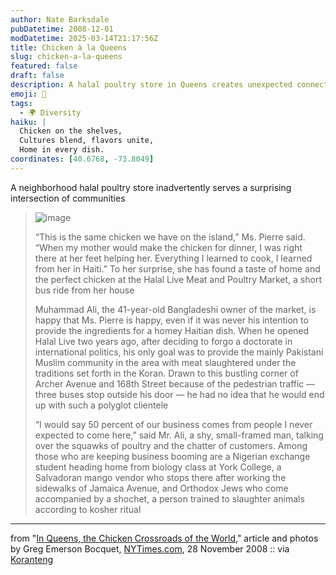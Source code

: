 ```yaml
---
author: Nate Barksdale
pubDatetime: 2008-12-01
modDatetime: 2025-03-14T21:17:56Z
title: Chicken à la Queens
slug: chicken-a-la-queens
featured: false
draft: false
description: A halal poultry store in Queens creates unexpected connections among diverse communities.
emoji: 🐔
tags:
  - 🌍 Diversity
haiku: |
  Chicken on the shelves,  
  Cultures blend, flavors unite,  
  Home in every dish.
coordinates: [40.6768, -73.8049]
---
```


A neighborhood halal poultry store inadvertently serves a surprising intersection of communities

> ![image](http://culture-making.com/media/30HALA.LARGE_210.jpg)
>
> “This is the same chicken we have on the island,” Ms. Pierre said. “When my mother would make the chicken for dinner, I was right there at her feet helping her. Everything I learned to cook, I learned from her in Haiti.” To her surprise, she has found a taste of home and the perfect chicken at the Halal Live Meat and Poultry Market, a short bus ride from her house
>
> Muhammad Ali, the 41-year-old Bangladeshi owner of the market, is happy that Ms. Pierre is happy, even if it was never his intention to provide the ingredients for a homey Haitian dish. When he opened Halal Live two years ago, after deciding to forgo a doctorate in international politics, his only goal was to provide the mainly Pakistani Muslim community in the area with meat slaughtered under the traditions set forth in the Koran. Drawn to this bustling corner of Archer Avenue and 168th Street because of the pedestrian traffic — three buses stop outside his door — he had no idea that he would end up with such a polyglot clientele
>
> “I would say 50 percent of our business comes from people I never expected to come here,” said Mr. Ali, a shy, small-framed man, talking over the squawks of poultry and the chatter of customers. Among those who are keeping business booming are a Nigerian exchange student heading home from biology class at York College, a Salvadoran mango vendor who stops there after working the sidewalks of Jamaica Avenue, and Orthodox Jews who come accompanied by a shochet, a person trained to slaughter animals according to kosher ritual

---

from "[In Queens, the Chicken Crossroads of the World](https://www.google.com/search?q=%22In%20Queens%2C%20the%20Chicken%20Crossroads%20of%20the%20World%22%20nytimes.com)," article and photos by Greg Emerson Bocquet, [NYTimes.com](https://www.google.com/search?q=%22NYTimes.com%22%20nytimes.com), 28 November 2008 :: via [Koranteng](http://web.archive.org/web/20160413094605/http://delicious.com/amaah)

